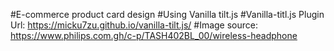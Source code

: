 #E-commerce product card design
#Using Vanilla tilt.js
#Vanilla-titl.js Plugin Url: https://micku7zu.github.io/vanilla-tilt.js/
#Image source: https://www.philips.com.gh/c-p/TASH402BL_00/wireless-headphone
